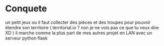 # Conquete 
un petit jeux ou il faut collecter des pièces et des troupes pour pouvoir étendre son territoire ( territorial.io ? non je ne vois pas ce que tu veux dire XD ) il marche comme la plus part de mes autres projet en LAN avec un serveur python flask
